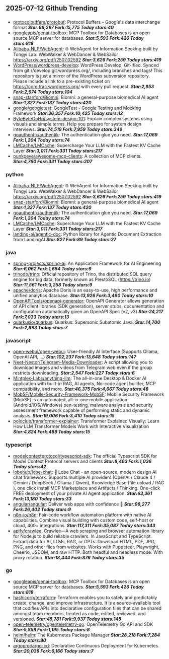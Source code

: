 ## 2025-07-12 Github Trending

### 
* [protocolbuffers/protobuf](https://github.com/protocolbuffers/protobuf): Protocol Buffers - Google's data interchange format ***Star:68,297 Fork:15,775 Today stars:40***
* [googleapis/genai-toolbox](https://github.com/googleapis/genai-toolbox): MCP Toolbox for Databases is an open source MCP server for databases. ***Star:5,593 Fork:426 Today stars:818***
* [Alibaba-NLP/WebAgent](https://github.com/Alibaba-NLP/WebAgent): 🌐 WebAgent for Information Seeking built by Tongyi Lab: WebWalker & WebDancer & WebSailor https://arxiv.org/pdf/2507.02592 ***Star:3,626 Fork:259 Today stars:419***
* [WordPress/wordpress-develop](https://github.com/WordPress/wordpress-develop): WordPress Develop, Git-ified. Synced from git://develop.git.wordpress.org/, including branches and tags! This repository is just a mirror of the WordPress subversion repository. Please include a link to a pre-existing ticket on https://core.trac.wordpress.org/ with every pull request. ***Star:2,953 Fork:2,974 Today stars:104***
* [snap-stanford/Biomni](https://github.com/snap-stanford/Biomni): Biomni: a general-purpose biomedical AI agent ***Star:1,327 Fork:137 Today stars:420***
* [google/googletest](https://github.com/google/googletest): GoogleTest - Google Testing and Mocking Framework ***Star:36,357 Fork:10,425 Today stars:12***
* [ByteByteGoHq/system-design-101](https://github.com/ByteByteGoHq/system-design-101): Explain complex systems using visuals and simple terms. Help you prepare for system design interviews. ***Star:74,519 Fork:7,959 Today stars:349***
* [goauthentik/authentik](https://github.com/goauthentik/authentik): The authentication glue you need. ***Star:17,069 Fork:1,204 Today stars:74***
* [LMCache/LMCache](https://github.com/LMCache/LMCache): Supercharge Your LLM with the Fastest KV Cache Layer ***Star:3,011 Fork:331 Today stars:217***
* [punkpeye/awesome-mcp-clients](https://github.com/punkpeye/awesome-mcp-clients): A collection of MCP clients. ***Star:4,760 Fork:331 Today stars:207***

### python
* [Alibaba-NLP/WebAgent](https://github.com/Alibaba-NLP/WebAgent): 🌐 WebAgent for Information Seeking built by Tongyi Lab: WebWalker & WebDancer & WebSailor https://arxiv.org/pdf/2507.02592 ***Star:3,626 Fork:259 Today stars:419***
* [snap-stanford/Biomni](https://github.com/snap-stanford/Biomni): Biomni: a general-purpose biomedical AI agent ***Star:1,327 Fork:137 Today stars:420***
* [goauthentik/authentik](https://github.com/goauthentik/authentik): The authentication glue you need. ***Star:17,069 Fork:1,204 Today stars:74***
* [LMCache/LMCache](https://github.com/LMCache/LMCache): Supercharge Your LLM with the Fastest KV Cache Layer ***Star:3,011 Fork:331 Today stars:217***
* [landing-ai/agentic-doc](https://github.com/landing-ai/agentic-doc): Python library for Agentic Document Extraction from LandingAI ***Star:827 Fork:89 Today stars:27***

### java
* [spring-projects/spring-ai](https://github.com/spring-projects/spring-ai): An Application Framework for AI Engineering ***Star:6,062 Fork:1,684 Today stars:9***
* [trinodb/trino](https://github.com/trinodb/trino): Official repository of Trino, the distributed SQL query engine for big data, formerly known as PrestoSQL (https://trino.io) ***Star:11,561 Fork:3,258 Today stars:9***
* [apache/doris](https://github.com/apache/doris): Apache Doris is an easy-to-use, high performance and unified analytics database. ***Star:13,926 Fork:3,490 Today stars:10***
* [OpenAPITools/openapi-generator](https://github.com/OpenAPITools/openapi-generator): OpenAPI Generator allows generation of API client libraries (SDK generation), server stubs, documentation and configuration automatically given an OpenAPI Spec (v2, v3) ***Star:24,217 Fork:7,033 Today stars:13***
* [quarkusio/quarkus](https://github.com/quarkusio/quarkus): Quarkus: Supersonic Subatomic Java. ***Star:14,700 Fork:2,893 Today stars:7***

### javascript
* [open-webui/open-webui](https://github.com/open-webui/open-webui): User-friendly AI Interface (Supports Ollama, OpenAI API, ...) ***Star:102,237 Fork:13,648 Today stars:147***
* [Neet-Nestor/Telegram-Media-Downloader](https://github.com/Neet-Nestor/Telegram-Media-Downloader): A script allowing you to download images and videos from Telegram web even if the group restricts downloading. ***Star:2,547 Fork:227 Today stars:6***
* [Mintplex-Labs/anything-llm](https://github.com/Mintplex-Labs/anything-llm): The all-in-one Desktop & Docker AI application with built-in RAG, AI agents, No-code agent builder, MCP compatibility, and more. ***Star:46,375 Fork:4,667 Today stars:48***
* [MobSF/Mobile-Security-Framework-MobSF](https://github.com/MobSF/Mobile-Security-Framework-MobSF): Mobile Security Framework (MobSF) is an automated, all-in-one mobile application (Android/iOS/Windows) pen-testing, malware analysis and security assessment framework capable of performing static and dynamic analysis. ***Star:19,006 Fork:3,410 Today stars:15***
* [poloclub/transformer-explainer](https://github.com/poloclub/transformer-explainer): Transformer Explained Visually: Learn How LLM Transformer Models Work with Interactive Visualization ***Star:4,824 Fork:489 Today stars:15***

### typescript
* [modelcontextprotocol/typescript-sdk](https://github.com/modelcontextprotocol/typescript-sdk): The official Typescript SDK for Model Context Protocol servers and clients ***Star:8,463 Fork:1,036 Today stars:42***
* [lobehub/lobe-chat](https://github.com/lobehub/lobe-chat): 🤯 Lobe Chat - an open-source, modern design AI chat framework. Supports multiple AI providers (OpenAI / Claude 4 / Gemini / DeepSeek / Ollama / Qwen), Knowledge Base (file upload / RAG ), one click install MCP Marketplace and Artifacts / Thinking. One-click FREE deployment of your private AI Agent application. ***Star:63,361 Fork:13,180 Today stars:33***
* [angular/angular](https://github.com/angular/angular): Deliver web apps with confidence 🚀 ***Star:98,277 Fork:26,402 Today stars:9***
* [n8n-io/n8n](https://github.com/n8n-io/n8n): Fair-code workflow automation platform with native AI capabilities. Combine visual building with custom code, self-host or cloud, 400+ integrations. ***Star:117,311 Fork:35,087 Today stars:343***
* [apify/crawlee](https://github.com/apify/crawlee): Crawlee—A web scraping and browser automation library for Node.js to build reliable crawlers. In JavaScript and TypeScript. Extract data for AI, LLMs, RAG, or GPTs. Download HTML, PDF, JPG, PNG, and other files from websites. Works with Puppeteer, Playwright, Cheerio, JSDOM, and raw HTTP. Both headful and headless mode. With proxy rotation. ***Star:18,444 Fork:876 Today stars:35***

### go
* [googleapis/genai-toolbox](https://github.com/googleapis/genai-toolbox): MCP Toolbox for Databases is an open source MCP server for databases. ***Star:5,593 Fork:426 Today stars:818***
* [hashicorp/terraform](https://github.com/hashicorp/terraform): Terraform enables you to safely and predictably create, change, and improve infrastructure. It is a source-available tool that codifies APIs into declarative configuration files that can be shared amongst team members, treated as code, edited, reviewed, and versioned. ***Star:45,781 Fork:9,937 Today stars:145***
* [open-telemetry/opentelemetry-go](https://github.com/open-telemetry/opentelemetry-go): OpenTelemetry Go API and SDK ***Star:5,859 Fork:1,195 Today stars:8***
* [helm/helm](https://github.com/helm/helm): The Kubernetes Package Manager ***Star:28,218 Fork:7,284 Today stars:80***
* [argoproj/argo-cd](https://github.com/argoproj/argo-cd): Declarative Continuous Deployment for Kubernetes ***Star:20,039 Fork:6,166 Today stars:7***
